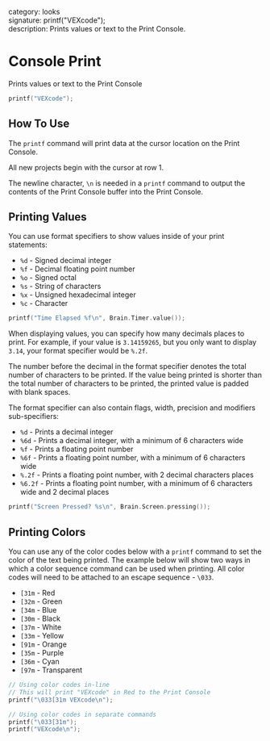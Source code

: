 category: looks  
signature: printf("VEXcode");  
description: Prints values or text to the Print Console.  

# Console Print

Prints values or text to the Print Console

```cpp
printf("VEXcode");
```

## How To Use

The `printf` command will print data at the cursor location on the Print Console.

All new projects begin with the cursor at row 1.

The newline character, `\n` is needed in a `printf` command to output the contents of the Print Console buffer into the Print Console.

## Printing Values

You can use format specifiers to show values inside of your print statements:

* `%d` - Signed decimal integer
* `%f` - Decimal floating point number
* `%o` - Signed octal
* `%s` - String of characters
* `%x` - Unsigned hexadecimal integer
* `%c` - Character

```cpp
printf("Time Elapsed %f\n", Brain.Timer.value());
```

When displaying values, you can specify how many decimals places to print. For example, if your value is `3.14159265`, but you only want to display `3.14`, your format specifier would be `%.2f`.

The number before the decimal in the format specifier denotes the total number of characters to be printed. If the value being printed is shorter than the total number of characters to be printed, the printed value is padded with blank spaces.

The format specifier can also contain flags, width, precision and modifiers sub-specifiers:

* `%d`	- Prints a decimal integer
* `%6d`	- Prints a decimal integer, with a minimum of 6 characters wide
* `%f`	- Prints a floating point number
* `%6f`	- Prints a floating point number, with a minimum of 6 characters wide
* `%.2f`  - Prints a floating point number, with 2 decimal characters places
* `%6.2f` - Prints a floating point number, with a minimum of 6 characters wide and 2 decimal places

```cpp
printf("Screen Pressed? %s\n", Brain.Screen.pressing());
```

## Printing Colors

You can use any of the color codes below with a `printf` command to set the color of the text being printed. The example below will show two ways in which a color sequence command can be used when printing. All color codes will need to be attached to an escape sequence - `\033`.

* `[31m` - Red
* `[32m` - Green
* `[34m` - Blue
* `[30m` - Black
* `[37m` - White
* `[33m` - Yellow
* `[91m` - Orange
* `[35m` - Purple
* `[36m` - Cyan
* `[97m` - Transparent

```cpp
// Using color codes in-line
// This will print "VEXcode" in Red to the Print Console
printf("\033[31m VEXcode\n");

// Using color codes in separate commands
printf("\033[31m");
printf("VEXcode\n");
```

<advanced>
</advanced>